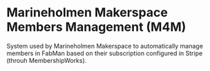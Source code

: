 # Marineholmen Makerspace Members Management (M4M)

System used by Marineholmen Makerspace to automatically manage members in FabMan based on their subscription configured in Stripe (throuh MembershipWorks).
